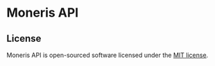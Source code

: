 # Moneris API

## License

Moneris API is open-sourced software licensed under the [MIT license](https://opensource.org/licenses/MIT).
